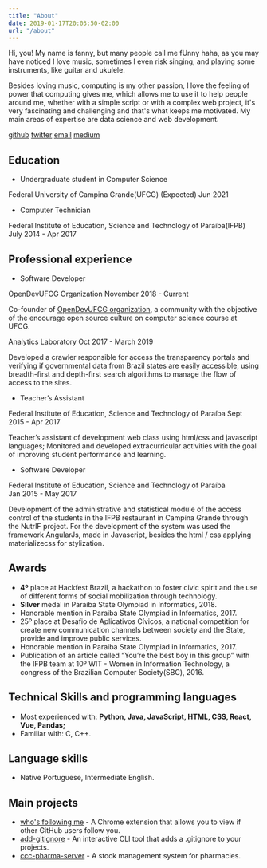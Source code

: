```yaml
---
title: "About"
date: 2019-01-17T20:03:50-02:00
url: "/about"
---
```

Hi, you! My name is fanny, but many people call me fUnny haha, as you may have noticed I love music, sometimes I even risk singing, and playing some instruments, like guitar and ukulele.

Besides loving music, computing is my other passion, I love the feeling of power that computing gives me, which allows me to use it to help people around me, whether with a simple script or with a complex web project, it's very fascinating and challenging and that's what keeps me motivated. My main areas of expertise are data science and web development.

[github](https://github.com/fannyvieira) [twitter](https://twitter.com/fannyvieiira) [email](mailto:fanny.vieira@ccc.ufcg.edu.br) [medium](https://medium.com/@fannyvieira)


## Education

- Undergraduate student in Computer Science

Federal University of Campina Grande(UFCG) 
(Expected) Jun 2021 

- Computer Technician

Federal Institute of Education, Science and Technology of Paraíba(IFPB)
July 2014 - Apr 2017


## Professional experience


* Software Developer

OpenDevUFCG Organization
November 2018 - Current

Co-founder of [OpenDevUFCG organization](https://github.com/OpenDevUFCG), a community with the objective of the encourage open source culture on computer science course at UFCG.


Analytics Laboratory 
Oct 2017 - March 2019

Developed a crawler responsible for access the transparency portals and verifying if governmental data from Brazil states are easily accessible, using breadth-first and depth-first search algorithms to manage the flow of access to the sites.


* Teacher’s Assistant

Federal Institute of Education, Science and Technology of Paraíba 
Sept 2015 - Apr 2017

Teacher’s assistant of development web class using html/css and javascript languages; 
Monitored and developed extracurricular activities with the goal of improving student performance and learning.


* Software Developer             

Federal Institute of Education, Science and Technology of Paraíba                 
Jan 2015 - May 2017

Development of the administrative and statistical module of the access control of the students in the IFPB restaurant in Campina Grande through the NutrIF project. For the development of the system was used the framework AngularJs, made in Javascript, besides the html / css applying materializecss for stylization.


## Awards
- **4º** place at Hackfest Brazil, a hackathon to foster civic spirit and the use of different forms of social mobilization through technology.
- **Silver** medal in Paraíba State Olympiad in Informatics, 2018.
- Honorable mention in Paraiba State Olympiad in Informatics, 2017.
- 25º place at Desafio de Aplicativos Cívicos, a national competition for create new communication channels between society and the State, provide and improve public services.
- Honorable mention in Paraiba State Olympiad in Informatics, 2017.
- Publication of an article called “You’re the best boy in this group” with the IFPB team at 10º WIT - Women in Information Technology, a congress of the Brazilian Computer Society(SBC), 2016.


## Technical Skills and programming languages
- Most experienced with: **Python, Java, JavaScript, HTML, CSS, React, Vue, Pandas;**
- Familiar with: C, C++.


## Language skills
- Native Portuguese, Intermediate English.


## Main projects

* [who's following me](https://github.com/FannyVieira/whosfollowingme.git) - A Chrome extension that allows you to view if other GitHub users follow you.
* [add-gitignore](https://github.com/FannyVieira/add-gitignore.git) - An interactive CLI tool that adds a .gitignore to your projects.
* [ccc-pharma-server](https://github.com/SpinnelSun/CCCPharmaServer.git) - A stock management system for pharmacies.





